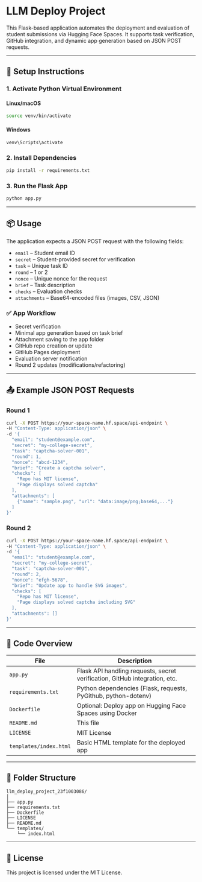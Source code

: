 # LLM Deploy Project

This Flask-based application automates the deployment and evaluation of student submissions via Hugging Face Spaces. It supports task verification, GitHub integration, and dynamic app generation based on JSON POST requests.

---

## 🔧 Setup Instructions

### 1. Activate Python Virtual Environment

#### Linux/macOS
```bash
source venv/bin/activate
```

#### Windows
```bash
venv\Scripts\activate
```

### 2. Install Dependencies
```bash
pip install -r requirements.txt
```

### 3. Run the Flask App
```bash
python app.py
```

---

## 📦 Usage

The application expects a JSON POST request with the following fields:

- `email` – Student email ID  
- `secret` – Student-provided secret for verification  
- `task` – Unique task ID  
- `round` – 1 or 2  
- `nonce` – Unique nonce for the request  
- `brief` – Task description  
- `checks` – Evaluation checks  
- `attachments` – Base64-encoded files (images, CSV, JSON)

### ✅ App Workflow

- Secret verification  
- Minimal app generation based on task brief  
- Attachment saving to the app folder  
- GitHub repo creation or update  
- GitHub Pages deployment  
- Evaluation server notification  
- Round 2 updates (modifications/refactoring)

---

## 📤 Example JSON POST Requests

### Round 1
```bash
curl -X POST https://your-space-name.hf.space/api-endpoint \
-H "Content-Type: application/json" \
-d '{
  "email": "student@example.com",
  "secret": "my-college-secret",
  "task": "captcha-solver-001",
  "round": 1,
  "nonce": "abcd-1234",
  "brief": "Create a captcha solver",
  "checks": [
    "Repo has MIT license",
    "Page displays solved captcha"
  ],
  "attachments": [
    {"name": "sample.png", "url": "data:image/png;base64,..."}
  ]
}'
```

### Round 2
```bash
curl -X POST https://your-space-name.hf.space/api-endpoint \
-H "Content-Type: application/json" \
-d '{
  "email": "student@example.com",
  "secret": "my-college-secret",
  "task": "captcha-solver-001",
  "round": 2,
  "nonce": "efgh-5678",
  "brief": "Update app to handle SVG images",
  "checks": [
    "Repo has MIT license",
    "Page displays solved captcha including SVG"
  ],
  "attachments": []
}'
```

---

## 🧠 Code Overview

| File                   | Description                                                                |
| ---------------------- | -------------------------------------------------------------------------- |
| `app.py`               | Flask API handling requests, secret verification, GitHub integration, etc. |
| `requirements.txt`     | Python dependencies (Flask, requests, PyGithub, python-dotenv)             |
| `Dockerfile`           | Optional: Deploy app on Hugging Face Spaces using Docker                   |
| `README.md`            | This file                                                                  |
| `LICENSE`              | MIT License                                                                |
| `templates/index.html` | Basic HTML template for the deployed app                                   |

---

## 📁 Folder Structure

```
llm_deploy_project_23f1003086/
│
├── app.py
├── requirements.txt
├── Dockerfile
├── LICENSE
├── README.md
└── templates/
    └── index.html
```

---

## 📜 License

This project is licensed under the MIT License.

